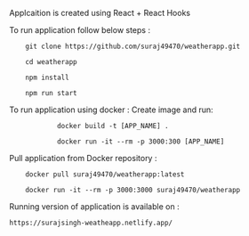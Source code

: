 Applcaition is created using React + React Hooks


To run application follow below steps :


        git clone https://github.com/suraj49470/weatherapp.git
        
        cd weatherapp
        
        npm install
        
        npm run start


To run application using docker :
        Create image and run:

                docker build -t [APP_NAME] .

                docker run -it --rm -p 3000:300 [APP_NAME]
        

Pull application from Docker repository :

        docker pull suraj49470/weatherapp:latest

        docker run -it --rm -p 3000:3000 suraj49470/weatherapp







Running version of application is available on :

    https://surajsingh-weatheapp.netlify.app/
